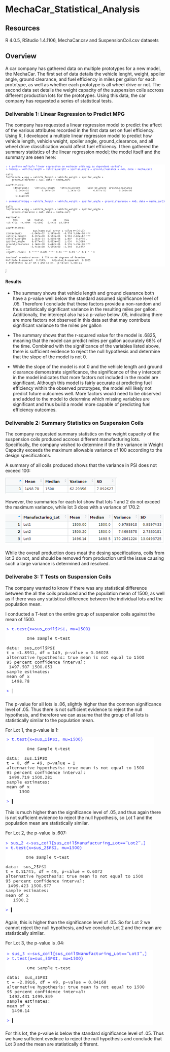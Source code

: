 # MechaCar_Statistical_Analysis

## Resources
R 4.0.5, RStudio 1.4.1106, MechaCar.csv and SuspensionCoil.csv datasets

## Overview 

A car company has gathered data on multiple prototypes for a new model, the MechaCar.  The first set of data details the vehicle lenght, weight, spoiler angle, ground clearance, and fuel efficiency in miles per gallon for each prototype, as well as whether each prototype is all wheel drive or not.  The second data set details the weight capacity of the suspension coils accross different production lots for the prototypes.  Using this data, the car company has requested a series of statistical tests.

### Deliverable 1: Linear Regression to Predict MPG

The company has requested a linear regression model to predict the affect of the various attributes recorded in the first data set on fuel efficiency.  Using R, I developed a multiple linear regression model to predict how vehicle length, vehicle weight, spoiler angle, ground_clearance, and all wheel drive classification would affect fuel efficiency.  I then gathered the summary statistics of the linear regression model; the model itself and the summary are seen here:

![mpg](Resources/mpg.png);

#### Results
 - The summary shows that vehicle length and ground clearance both have a p-value well below the standard assumed significance level of .05.  Therefore I conclude that these factors provide a non-random and thus statistically significant variance in the resulting miles per gallon.  Additionally, the intercept also has a p-value below .05, indicating there are more factors not observed in this data set that may contribute significant variance to the miles per gallon

 - The summary shows that the r-squared value for the model is .6825, meaning that the model can predict miles per gallon accurately 68% of the time.  Combined with the significance of the variables listed above, there is sufficient evidence to reject the null hypothesis and determine that the slope of the model is not 0.

 - While the slope of the model is not 0 and the vehicle length and ground clearance demonstrate significance, the significance of the y intercept in the model indicates that more factors not included in the model are significant.  Although this model is fairly accurate at predicting fuel efficiency within the observed prototypes, the model will likely not predict future outcomes well.  More factors would need to be observed and added to the model to determine which missing variables are significant and thus build a model more capable of predicting fuel efficiency outcomes.

 ### Deliverable 2: Summary Statistics on Suspension Coils

 The company requested summary statistics on the weight capacity of the suspension coils produced accross different manufacturing lots.  Specifically, the company wished to determine if the the variance in Weight Capacity exceeds the maximum allowable variance of 100 according to the design specifications.

 A summary of all coils produced shows that the variance in PSI does not exceed 100:

 ![all coils](Resources/total_summary.png)

 However, the summaries for each lot show that lots 1 and 2 do not exceed the maximum variance, while lot 3 does with a variance of 170.2:

 ![lot_summary](Resources/lot_summary.png)

 While the overall production does meat the desing specifications, coils from lot 3 do not, and should be removed from production until the issue causing such a large variance is determined and resolved.

 ### Deliverabe 3: T Tests on Suspension Coils

 The company wanted to know if there was any statistical difference between the all the coils produced and the population mean of 1500, as well as if there was any statistical difference between the individual lots and the population mean.

 I conducted a T-test on the entire group of suspension coils against the mean of 1500. 

 ![all lots](Resources/all_lots.png)

 The p-value for all lots is .06, slightly higher than the common significance level of .05.  Thus there is not sufficient evidence to reject the null hypothesis, and therefore we can assume that the group of all lots is statistically similar to the population mean.

 For Lot 1, the p-value is 1:

 ![lot1](Resources/lot_1.png)

 This is much higher than the significance level of .05, and thus again there is not sufficient evidence to reject the null hypothesis, so Lot 1 and the population mean are statistically similar.

 For Lot 2, the p-value is .607:

 ![lot2](Resources/lot_2.png)

Again, this is higher than the significance level of .05.  So for Lot 2 we cannot reject the null hypothesis, and we conclude Lot 2 and the mean are statistically similar.

For Lot 3, the p-value is .04:

![lot3](Resources/lot_3.png)

For this lot, the p-value is below the standard significance level of .05.  Thus we have sufficient evedince to reject the null hypothesis and conclude that Lot 3 and the mean are statistically different.  

